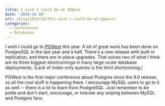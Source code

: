 ```yaml
---
title: I wish I could be at PGWest
date: "2010-10-19"
url: /blog/2010/10/19/i-wish-i-could-be-at-pgwest/
categories:
  - Conferences
  - Databases
---
```

I wish I could go to [PGWest](https://www.postgresqlconference.org/2010/west/) this year. A lot of great work has been done on PostgreSQL in the last year and a half. There's a new release with built-in replication, and there are in-place upgrades. That solves two of what I think are its three biggest shortcomings in many large-scale database deployments. (Lack of index-only queries is the third shortcoming.)

PGWest is the first major conference about Postgres since the 9.0 release, so all the cool stuff is happening there. I encourage MySQL users to go to it as well -- there is a lot to learn from PostgreSQL. Just remember to be polite and don't start, encourage, or tolerate any sniping between MySQL and Postgres fans.


